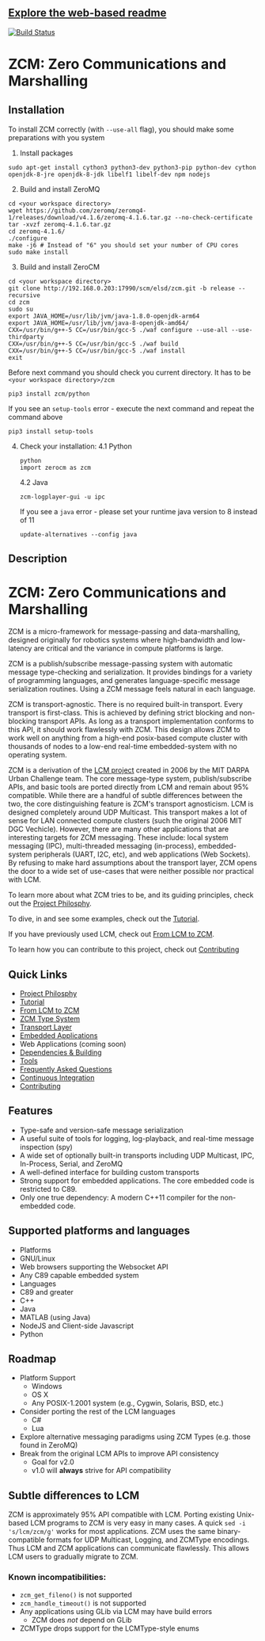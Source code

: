 ## [Explore the web-based readme](http://zerocm.github.io/zcm/)
[![Build Status](https://travis-ci.org/ZeroCM/zcm.svg?branch=master)](https://travis-ci.org/ZeroCM/zcm)

# ZCM: Zero Communications and Marshalling
## Installation
To install ZCM correctly (with ```--use-all``` flag), you should make some preparations with you system
1. Install packages 
```
sudo apt-get install cython3 python3-dev python3-pip python-dev cython openjdk-8-jre openjdk-8-jdk libelf1 libelf-dev npm nodejs
```
2. Build and install ZeroMQ
````
cd <your workspace directory>
wget https://github.com/zeromq/zeromq4-1/releases/download/v4.1.6/zeromq-4.1.6.tar.gz --no-check-certificate
tar -xvzf zeromq-4.1.6.tar.gz
cd zeromq-4.1.6/
./configure
make -j6 # Instead of "6" you should set your number of CPU cores 
sudo make install
````
3. Build and install ZeroCM
```
cd <your workspace directory>
git clone http://192.168.0.203:17990/scm/elsd/zcm.git -b release --recursive
cd zcm
sudo su
export JAVA_HOME=/usr/lib/jvm/java-1.8.0-openjdk-arm64
export JAVA_HOME=/usr/lib/jvm/java-8-openjdk-amd64/
CXX=/usr/bin/g++-5 CC=/usr/bin/gcc-5 ./waf configure --use-all --use-thirdparty
CXX=/usr/bin/g++-5 CC=/usr/bin/gcc-5 ./waf build
CXX=/usr/bin/g++-5 CC=/usr/bin/gcc-5 ./waf install
exit
```
Before next command you should check you current directory. It has to be ```<your workspace directory>/zcm```
```
pip3 install zcm/python
```
If you see an ```setup-tools``` error - execute the next command and repeat the command above
```
pip3 install setup-tools
```
4. Check your installation:
    4.1 Python
    ```
    python
    import zerocm as zcm
    ```
    4.2 Java
    ```
    zcm-logplayer-gui -u ipc
    ```
    If you see a ```java``` error - please set your runtime java version to 8 instead of 11
    ```
    update-alternatives --config java
    ```
## Description
# ZCM: Zero Communications and Marshalling

ZCM is a micro-framework for message-passing and data-marshalling, designed originally
for robotics systems where high-bandwidth and low-latency are critical and the variance in
compute platforms is large.

ZCM is a publish/subscribe message-passing system with automatic message type-checking and
serialization. It provides bindings for a variety of programming languages, and generates
language-specific message serialization routines. Using a ZCM message feels natural
in each language.

ZCM is transport-agnostic. There is no required built-in transport. Every transport is
first-class. This is achieved by defining strict blocking and non-blocking transport APIs. As
long as a transport implementation conforms to this API, it should work flawlessly with ZCM.
This design allows ZCM to work well on anything from a high-end posix-based compute cluster
with thousands of nodes to a low-end real-time embedded-system with no operating system.

ZCM is a derivation of the [LCM project](http://lcm-proj.github.io/) created in 2006 by
the MIT DARPA Urban Challenge team. The core message-type system, publish/subscribe APIs,
and basic tools are ported directly from LCM and remain about 95% compatible. While there
are a handful of subtle differences between the two, the core distinguishing feature is
ZCM's transport agnosticism. LCM is designed completely around UDP Multicast. This transport
makes a lot of sense for LAN connected compute clusters (such the original 2006 MIT DGC
Vechicle).  However, there are many other applications that are interesting targets for
ZCM messaging.  These include: local system messaging (IPC), multi-threaded messaging
(in-process), embedded-system peripherals (UART, I2C, etc), and web applications
(Web Sockets).  By refusing to make hard assumptions about the transport layer, ZCM opens
the door to a wide set of use-cases that were neither possible nor practical with LCM.

To learn more about what ZCM tries to be, and its guiding principles, check out the
[Project Philosphy](docs/philosophy.md).

To dive, in and see some examples, check out the [Tutorial](docs/tutorial.md).

If you have previously used LCM, check out [From LCM to ZCM](docs/lcm_to_zcm.md).

To learn how you can contribute to this project, check out [Contributing](docs/contributing.md)

## Quick Links
 - [Project Philosphy](docs/philosophy.md)
 - [Tutorial](docs/tutorial.md)
 - [From LCM to ZCM](docs/lcm_to_zcm.md)
 - [ZCM Type System](docs/zcmtypesys.md)
 - [Transport Layer](docs/transports.md)
 - [Embedded Applications](docs/embedded.md)
 - Web Applications (coming soon)
 - [Dependencies & Building](docs/building.md)
 - [Tools](docs/tools.md)
 - [Frequently Asked Questions](docs/FAQs.md)
 - [Continuous Integration](http://ci.zcm-project.org)
 - [Contributing](docs/contributing.md)

## Features
 - Type-safe and version-safe message serialization
 - A useful suite of tools for logging, log-playback, and real-time message inspection (spy)
 - A wide set of optionally built-in transports including UDP Multicast, IPC, In-Process, Serial, and ZeroMQ
 - A well-defined interface for building custom transports
 - Strong support for embedded applications. The core embedded code is restricted to C89.
 - Only one true dependency: A modern C++11 compiler for the non-embedded code.

## Supported platforms and languages
 - Platforms
  - GNU/Linux
  - Web browsers supporting the Websocket API
  - Any C89 capable embedded system
 - Languages
  - C89 and greater
  - C++
  - Java
  - MATLAB (using Java)
  - NodeJS and Client-side Javascript
  - Python

## Roadmap
 - Platform Support
   - Windows
   - OS X
   - Any POSIX-1.2001 system (e.g., Cygwin, Solaris, BSD, etc.)
 - Consider porting the rest of the LCM languages
   - C#
   - Lua
 - Explore alternative messaging paradigms using ZCM Types (e.g. those found in ZeroMQ)
 - Break from the original LCM APIs to improve API consistency
   - Goal for v2.0
   - v1.0 will **always** strive for API compatibility

## Subtle differences to LCM

ZCM is approximately 95% API compatible with LCM. Porting existing Unix-based LCM
programs to ZCM is very easy in many cases. A quick `sed -i 's/lcm/zcm/g'` works for
most applications. ZCM uses the same binary-compatible formats for UDP Multicast, Logging,
and ZCMType encodings. Thus LCM and ZCM applications can communicate flawlessly. This
allows LCM users to gradually migrate to ZCM.

### Known incompatibilities:
 - `zcm_get_fileno()` is not supported
 - `zcm_handle_timeout()` is not supported
 - Any applications using GLib via LCM may have build errors
   - ZCM does *not* depend on GLib
 - ZCMType drops support for the LCMType-style enums
